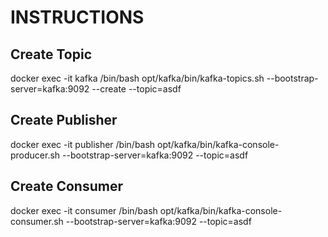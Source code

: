 # INSTRUCTIONS

## Create Topic
docker exec -it kafka /bin/bash
opt/kafka/bin/kafka-topics.sh --bootstrap-server=kafka:9092 --create --topic=asdf

## Create Publisher
docker exec -it publisher /bin/bash
opt/kafka/bin/kafka-console-producer.sh --bootstrap-server=kafka:9092 --topic=asdf

## Create Consumer
docker exec -it consumer /bin/bash
opt/kafka/bin/kafka-console-consumer.sh --bootstrap-server=kafka:9092 --topic=asdf
